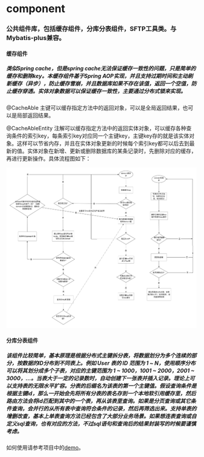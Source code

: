 # component

### 公共组件库，包括缓存组件，分库分表组件，SFTP工具类。与Mybatis-plus兼容。


#### 缓存组件
##### 类似Spring cache，但是spring cache无法保证缓存一致性的问题，只是简单的缓存和删除key。本缓存组件基于Spring AOP实现，并且支持过期时间和主动刷新缓存（异步），防止缓存雪崩，并且数据库如果不存在该值，返回一个空值，防止缓存穿透。实体对象数据可以保证缓存一致性，主要通过分布式锁来实现。

@CacheAble 主键可以缓存指定方法中的返回对象，可以是全局返回结果，也可以是局部返回结果。

@CacheAbleEntity 注解可以缓存指定方法中的返回实体对象，可以缓存各种查询条件的索引key，每条索引key对应同一个主键key，主键key存的就是该实体对象。这样可以节省内存，并且在实体对象更新的时候每个索引key都可以后去到最新的值。实体对象在新增、更新或删除数据库的某条记录时，先删除对应的缓存，再进行更新操作。具体流程图如下：

![缓存一致性流程](https://github.com/Evai/images/blob/master/introduce/%E7%BC%93%E5%AD%98%E6%95%B0%E6%8D%AE%E4%B8%80%E8%87%B4%E6%80%A7.png)

#### 分库分表组件
##### 该组件比较简单，基本原理是根据分布式主键拆分表，将数据划分为多个连续的部分，按数据的ID分布到不同表上。例如 User 表的 ID 范围为 1 ~ N，使用顺序分布可以将其划分成多个子表，对应的主键范围为 1 ~ 1000，1001 ~ 2000，2001 ~ 3000，...。当表大于一定的记录数时，自动创建下一张表并插入记录。理论上可以支持表的无限水平扩容。分表的后缀名为该表的第一个主键值。假设查询条件是根据主键id，那么一开始会先将所有分表的表名存到一个本地软引用缓存里，然后路由方法会将id匹配到其中的一个表，再从该表里查询。如果是分页查询或其它条件查询，会并行的从所有表中查询符合条件的记录，然后再筛选出来。支持单表的增删改查，基本上单表查询方法已经包含了大部分业务场景。如果想连表查询或自定义sql查询，也有对应的方法，不过sql语句和查询后的结果封装写的时候要谨慎考虑。

如何使用请参考项目中的[demo](https://github.com/Evai/component/tree/master/src/main/java/com/evai/component/demo)。



